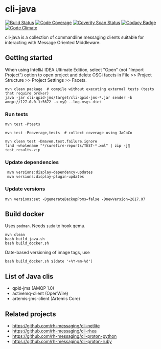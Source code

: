# cli-java

[![Build Status](https://travis-ci.org/rh-messaging/cli-java.svg?branch=master)](https://travis-ci.org/rh-messaging/cli-java)
[![Code Coverage](https://codecov.io/gh/rh-messaging/cli-java/branch/master/graph/badge.svg)](https://codecov.io/gh/rh-messaging/cli-java)
[![Coverity Scan Status](https://scan.coverity.com/projects/14128/badge.svg)](https://scan.coverity.com/projects/cli-java)
[![Codacy Badge](https://api.codacy.com/project/badge/Grade/6af323f5f8804b659418013a719f3708)](https://www.codacy.com/app/jdanekrh/cli-java?utm_source=github.com&amp;utm_medium=referral&amp;utm_content=rh-messaging/cli-java&amp;utm_campaign=Badge_Grade)
[![Code Climate](https://codeclimate.com/github/rh-messaging/cli-java/badges/gpa.svg)](https://codeclimate.com/github/rh-messaging/cli-java)

cli-java is a collection of commandline messaging clients suitable for interacting with Message Oriented Middleware.

## Getting started

When using IntelliJ IDEA Ultimate Edition, select "Open" (not "Import Project") option to open project and delete OSGi facets in File >> Project Structure >> Project Settings >> Facets.

    mvn clean package  # compile without executing external tests (tests that require broker)
    java -jar cli-qpid-jms/target/cli-qpid-jms-*.jar sender -b amqp://127.0.0.1:5672 -a myQ --log-msgs dict

### Run tests

    mvn test -Ptests
    
    mvn test -Pcoverage,tests  # collect coverage using JaCoCo
    
    mvn clean test -Dmaven.test.failure.ignore
    find -wholename "*/surefire-reports/TEST-*.xml" | zip -j@ test_results.zip
    
### Update dependencies

     mvn versions:display-dependency-updates
     mvn versions:display-plugin-updates

### Update versions

    mvn versions:set -DgenerateBackupPoms=false -DnewVersion=2017.07

## Build docker

Uses `podman`. Needs `sudo` to hook qemu.

```shell
mvn clean
bash build_java.sh
bash build_docker.sh
```

Date-based versioning of image tags, use

```shell
bash build_docker.sh $(date '+%Y-%m-%d')
```

## List of Java clis

* qpid-jms (AMQP 1.0)
* activemq-client (OpenWire)
* artemis-jms-client (Artemis Core)

## Related projects

* https://github.com/rh-messaging/cli-netlite
* https://github.com/rh-messaging/cli-rhea
* https://github.com/rh-messaging/cli-proton-python
* https://github.com/rh-messaging/cli-proton-ruby

